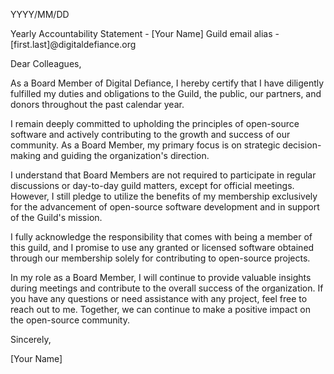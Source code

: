 YYYY/MM/DD

Yearly Accountability Statement - [Your Name]
Guild email alias - [first.last]@digitaldefiance.org

Dear Colleagues,

As a Board Member of Digital Defiance, I hereby certify that I have diligently fulfilled my duties and obligations to the Guild, the public, our partners, and donors throughout the past calendar year.

I remain deeply committed to upholding the principles of open-source software and actively contributing to the growth and success of our community. As a Board Member, my primary focus is on strategic decision-making and guiding the organization's direction.

I understand that Board Members are not required to participate in regular discussions or day-to-day guild matters, except for official meetings. However, I still pledge to utilize the benefits of my membership exclusively for the advancement of open-source software development and in support of the Guild's mission.

I fully acknowledge the responsibility that comes with being a member of this guild, and I promise to use any granted or licensed software obtained through our membership solely for contributing to open-source projects.

In my role as a Board Member, I will continue to provide valuable insights during meetings and contribute to the overall success of the organization. If you have any questions or need assistance with any project, feel free to reach out to me. Together, we can continue to make a positive impact on the open-source community.

Sincerely,

[Your Name]